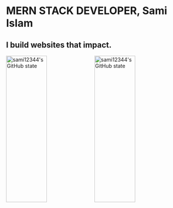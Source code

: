 # MERN STACK DEVELOPER, Sami Islam

## I build websites that impact.
<img width='47%' height="400px" src="https://github-readme-stats.vercel.app/api?username=sami12344 &show_icons=true&theme=radical" alt="sami12344's GitHub state">


<img width='47%' height="400px" src="https://github-readme-stats.vercel.app/api/top-langs/?username=sami12344&layout=pie)](https://github.com/anuraghazra/github-readme-stats" alt="sami12344's GitHub state">
